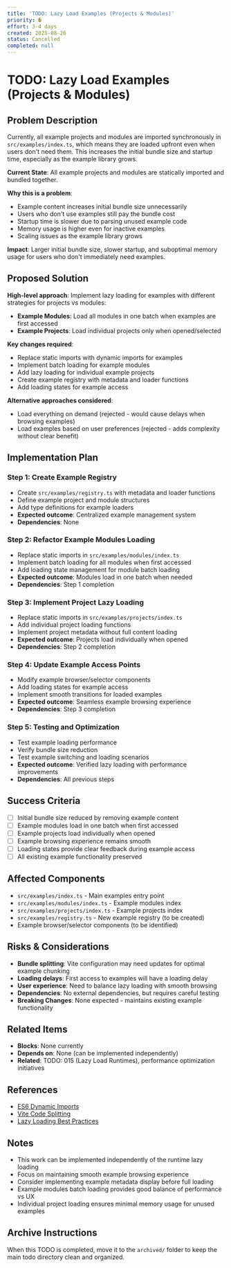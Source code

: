 ```yaml
---
title: 'TODO: Lazy Load Examples (Projects & Modules)'
priority: �
effort: 3-4 days
created: 2025-08-26
status: Cancelled
completed: null
---
```


# TODO: Lazy Load Examples (Projects & Modules)

## Problem Description

Currently, all example projects and modules are imported synchronously in `src/examples/index.ts`, which means they are loaded upfront even when users don't need them. This increases the initial bundle size and startup time, especially as the example library grows.

**Current State**: All example projects and modules are statically imported and bundled together.

**Why this is a problem**: 
- Example content increases initial bundle size unnecessarily
- Users who don't use examples still pay the bundle cost
- Startup time is slower due to parsing unused example code
- Memory usage is higher even for inactive examples
- Scaling issues as the example library grows

**Impact**: Larger initial bundle size, slower startup, and suboptimal memory usage for users who don't immediately need examples.

## Proposed Solution

**High-level approach**: Implement lazy loading for examples with different strategies for projects vs modules:
- **Example Modules**: Load all modules in one batch when examples are first accessed
- **Example Projects**: Load individual projects only when opened/selected

**Key changes required**:
- Replace static imports with dynamic imports for examples
- Implement batch loading for example modules
- Add lazy loading for individual example projects
- Create example registry with metadata and loader functions
- Add loading states for example access

**Alternative approaches considered**:
- Load everything on demand (rejected - would cause delays when browsing examples)
- Load examples based on user preferences (rejected - adds complexity without clear benefit)

## Implementation Plan

### Step 1: Create Example Registry
- Create `src/examples/registry.ts` with metadata and loader functions
- Define example project and module structures
- Add type definitions for example loaders
- **Expected outcome**: Centralized example management system
- **Dependencies**: None

### Step 2: Refactor Example Modules Loading
- Replace static imports in `src/examples/modules/index.ts`
- Implement batch loading for all modules when first accessed
- Add loading state management for module batch loading
- **Expected outcome**: Modules load in one batch when needed
- **Dependencies**: Step 1 completion

### Step 3: Implement Project Lazy Loading
- Replace static imports in `src/examples/projects/index.ts`
- Add individual project loading functions
- Implement project metadata without full content loading
- **Expected outcome**: Projects load individually when opened
- **Dependencies**: Step 2 completion

### Step 4: Update Example Access Points
- Modify example browser/selector components
- Add loading states for example access
- Implement smooth transitions for loaded examples
- **Expected outcome**: Seamless example browsing experience
- **Dependencies**: Step 3 completion

### Step 5: Testing and Optimization
- Test example loading performance
- Verify bundle size reduction
- Test example switching and loading scenarios
- **Expected outcome**: Verified lazy loading with performance improvements
- **Dependencies**: All previous steps

## Success Criteria

- [ ] Initial bundle size reduced by removing example content
- [ ] Example modules load in one batch when first accessed
- [ ] Example projects load individually when opened
- [ ] Example browsing experience remains smooth
- [ ] Loading states provide clear feedback during example access
- [ ] All existing example functionality preserved

## Affected Components

- `src/examples/index.ts` - Main examples entry point
- `src/examples/modules/index.ts` - Example modules index
- `src/examples/projects/index.ts` - Example projects index
- `src/examples/registry.ts` - New example registry (to be created)
- Example browser/selector components (to be identified)

## Risks & Considerations

- **Bundle splitting**: Vite configuration may need updates for optimal example chunking
- **Loading delays**: First access to examples will have a loading delay
- **User experience**: Need to balance lazy loading with smooth browsing
- **Dependencies**: No external dependencies, but requires careful testing
- **Breaking Changes**: None expected - maintains existing example functionality

## Related Items

- **Blocks**: None currently
- **Depends on**: None (can be implemented independently)
- **Related**: TODO: 015 (Lazy Load Runtimes), performance optimization initiatives

## References

- [ES6 Dynamic Imports](https://developer.mozilla.org/en-US/docs/Web/JavaScript/Reference/Statements/import#dynamic_imports)
- [Vite Code Splitting](https://vitejs.dev/guide/build.html#code-splitting)
- [Lazy Loading Best Practices](https://web.dev/lazy-loading/)

## Notes

- This work can be implemented independently of the runtime lazy loading
- Focus on maintaining smooth example browsing experience
- Consider implementing example metadata display before full loading
- Example modules batch loading provides good balance of performance vs UX
- Individual project loading ensures minimal memory usage for unused examples

## Archive Instructions

When this TODO is completed, move it to the `archived/` folder to keep the main todo directory clean and organized. 
